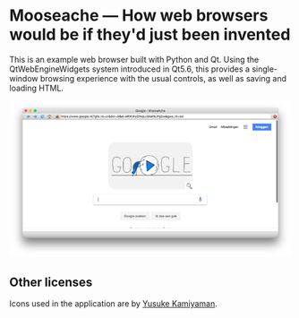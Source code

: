# Mooseache — How web browsers would be if they'd just been invented

This is an example web browser built with Python and Qt. Using the 
QtWebEngineWidgets system introduced in Qt5.6, this provides a single-window
browsing experience with the usual controls, as well as saving and loading HTML.

![Browser](screenshot-browser.jpg) 

## Other licenses

Icons used in the application are by [Yusuke Kamiyaman](http://p.yusukekamiyamane.com/).
